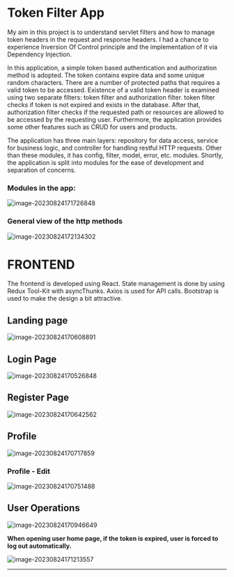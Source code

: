 # Token Filter App
My aim in this project is to understand servlet filters and how to manage token headers in the request and response headers. I had a chance to experience Inversion Of Control principle and the implementation of it via Dependency Injection.

In this application, a simple token based authentication and authorization method is adopted. The token contains expire data and some unique random characters. There are a number of protected paths that requires a valid token to be accessed. Existence of a valid token header is examined using two separate filters: token filter and authorization filter. token filter checks if token is not expired and exists in the database. After that, authorization filter checks if the requested path or resources are allowed to be accessed by the requesting user. Furthermore, the application provides some other features such as CRUD for users and products.

The application has three main layers: repository for data access, service for business logic, and controller for handling restful HTTP requests. Other than these modules, it has config, filter, model, error, etc. modules. Shortly, the application is split into modules for the ease of development and separation of concerns.

### Modules in the app:

![image-20230824171726848](https://github.com/nhtY/Token-Filter/assets/89942570/68354cdf-ebff-4da1-96f9-741ea29d6722)


### General view of the http methods

![image-20230824172134302](https://github.com/nhtY/Token-Filter/assets/89942570/cff33f55-f803-472d-aac6-89116eafdc74)


# FRONTEND

The frontend is developed using React. State management is done by using Redux Tool-Kit with asyncThunks. Axios is used for API calls.
Bootstrap is used to make the design a bit attractive.

## Landing page

![image-20230824170608891](https://github.com/nhtY/Token-Filter/assets/89942570/228408c5-56ac-4d83-8f2d-3d5f10a342c3)



## Login Page

![image-20230824170526848](https://github.com/nhtY/Token-Filter/assets/89942570/4c22478b-c49a-48ce-a700-15f721eb8b5f)


## Register Page

![image-20230824170642562](https://github.com/nhtY/Token-Filter/assets/89942570/3b5570e5-d3ab-4d8d-92f1-b53a424d4030)

## Profile

![image-20230824170717859](https://github.com/nhtY/Token-Filter/assets/89942570/d05a19c1-7f0d-4749-9d3f-108bd743145d)


### Profile - Edit

![image-20230824170751488](https://github.com/nhtY/Token-Filter/assets/89942570/8bbbb3c0-cf0c-4a2e-83d2-1287793e854a)

## User Operations

![image-20230824170946649](https://github.com/nhtY/Token-Filter/assets/89942570/23580668-85fa-4de9-9e1c-82874787d7ae)

**When opening user home page, if the token is expired, user is forced to log out automatically.**


![image-20230824171213557](https://github.com/nhtY/Token-Filter/assets/89942570/df753645-40d5-4ef9-9f8e-f4faf5b53a7f)

---



